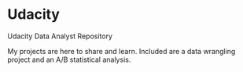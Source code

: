 # Udacity
Udacity Data Analyst Repository

My projects are here to share and learn.  Included are a data wrangling project and an A/B statistical analysis.
